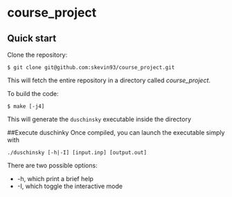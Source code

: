# course_project
## Quick start

Clone the repository:
```
$ git clone git@github.com:skevin93/course_project.git
```

This will fetch the entire repository in a directory called *course_project*.

To build the code:
```
$ make [-j4]
```
This will generate the `duschinsky` executable inside the directory

##Execute duschinky
Once compiled, you can launch the executable simply with
```
./duschinsky [-h|-I] [input.inp] [output.out]
```
There are two possible options:
   * -h, which print a brief help
   * -I, which toggle the interactive mode